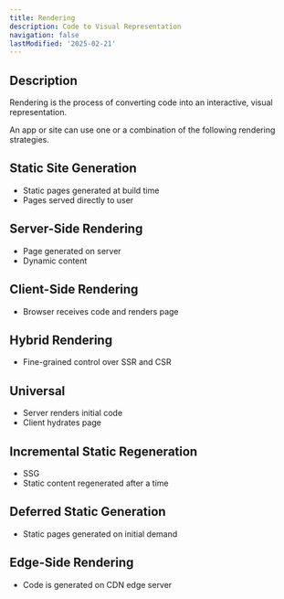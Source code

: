 ```yaml
---
title: Rendering
description: Code to Visual Representation
navigation: false
lastModified: '2025-02-21'
---
```


## Description

Rendering is the process of converting code into an interactive, visual representation.

An app or site can use one or a combination of the following rendering strategies.

## Static Site Generation

- Static pages generated at build time
- Pages served directly to user

## Server-Side Rendering

- Page generated on server
- Dynamic content

## Client-Side Rendering

- Browser receives code and renders page

## Hybrid Rendering

- Fine-grained control over SSR and CSR

## Universal

- Server renders initial code
- Client hydrates page

## Incremental Static Regeneration

- SSG
- Static content regenerated after a time

## Deferred Static Generation

- Static pages generated on initial demand

## Edge-Side Rendering

- Code is generated on CDN edge server
